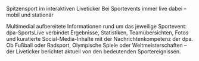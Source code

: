 Spitzensport im interaktiven Liveticker
Bei Sportevents immer live dabei – mobil und stationär

Multimedial aufbereitete Informationen rund um das jeweilige Sportevent: dpa-SportsLive verbindet Ergebnisse, Statistiken, Teamübersichten, Fotos und kuratierte Social-Media-Inhalte mit der Nachrichtenkompetenz der dpa. Ob Fußball oder Radsport, Olympische Spiele oder Weltmeisterschaften – der Liveticker berichtet aktuell von den bedeutenden Sportereignissen.
